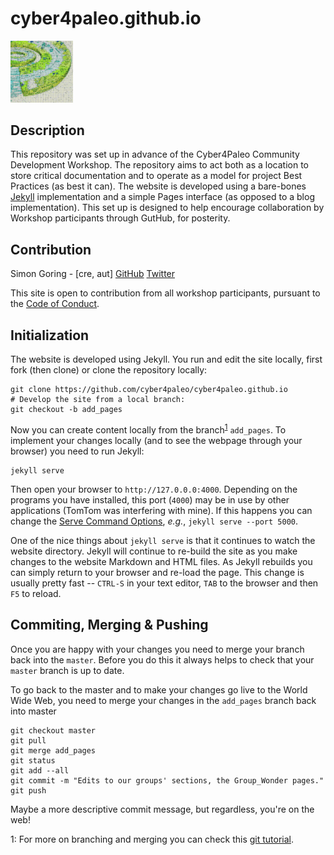 # cyber4paleo.github.io

<img src="c4pcdw.jpg" width="100">

## Description

This repository was set up in advance of the Cyber4Paleo Community Development Workshop.  The repository aims to act both as a location to store critical documentation and to operate as a model for project Best Practices (as best it can).  The website is developed using a bare-bones [Jekyll](http://jekyllrb.com) implementation and a simple Pages interface (as opposed to a blog implementation).  This set up is designed to help encourage collaboration by Workshop participants through GutHub, for posterity.

## Contribution

Simon Goring - \[cre, aut\] [GitHub](http://github.com/SimonGoring) [Twitter](http://twitter.com/sjgoring)

This site is open to contribution from all workshop participants, pursuant to the [Code of Conduct](http://contributor-covenant.org/version/1/3/0/).

## Initialization

The website is developed using Jekyll.  You run and edit the site locally, first fork (then clone) or clone the repository locally:

```
git clone https://github.com/cyber4paleo/cyber4paleo.github.io
# Develop the site from a local branch:
git checkout -b add_pages
```

Now you can create content locally from the branch<sup>[1](#footnote1)</sup> `add_pages`.  To implement your changes locally (and to see the webpage through your browser) you need to run Jekyll:

```
jekyll serve
```

Then open your browser to `http://127.0.0.0:4000`.  Depending on the programs you have installed, this port (`4000`) may be in use by other applications (TomTom was interfering with mine).  If this happens you can change the [Serve Command Options](http://jekyllrb.com/docs/configuration/#serve-command-options), *e.g.*, `jekyll serve --port 5000`.

One of the nice things about `jekyll serve` is that it continues to watch the website directory.  Jekyll will continue to re-build the site as you make changes to the website Markdown and HTML files.  As Jekyll rebuilds you can simply return to your browser and re-load the page.  This change is usually pretty fast -- `CTRL-S` in your text editor, `TAB` to the browser and then `F5` to reload.

## Commiting, Merging & Pushing

Once you are happy with your changes you need to merge your branch back into the `master`.  Before you do this it always helps to check that your `master` branch is up to date.

To go back to the master and to make your changes go live to the World Wide Web, you need to merge your changes in the `add_pages` branch back into master

```
git checkout master
git pull
git merge add_pages
git status
git add --all
git commit -m "Edits to our groups' sections, the Group_Wonder pages."
git push
```

Maybe a more descriptive commit message, but regardless, you're on the web!

<a name="footnote1">1</a>: For more on branching and merging you can check this [git tutorial](https://git-scm.com/book/en/v2/Git-Branching-Basic-Branching-and-Merging).
